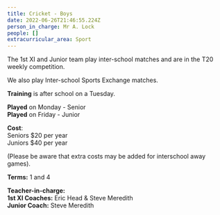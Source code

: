 ```yaml
---
title: Cricket - Boys
date: 2022-06-26T21:46:55.224Z
person_in_charge: Mr A. Lock
people: []
extracurricular_area: Sport
---
```

The 1st XI and Junior team play inter-school matches and are in the T20 weekly competition.  
  
We also play Inter-school Sports Exchange matches.

**Training** is after school on a Tuesday.

**Played** on Monday - Senior  
**Played** on Friday - Junior

**Cost**:  
Seniors $20 per year  
Juniors $40 per year  

(Please be aware that extra costs may be added for interschool away games).   

**Terms:** 1 and 4

**Teacher-in-charge:**   
**1st XI Coaches:** Eric Head & Steve Meredith  
**Junior Coach:** Steve Meredith 